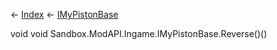 ← [Index](Api-Index) ← [IMyPistonBase](Sandbox.ModAPI.Ingame.IMyPistonBase)

void void Sandbox.ModAPI.Ingame.IMyPistonBase.Reverse()()